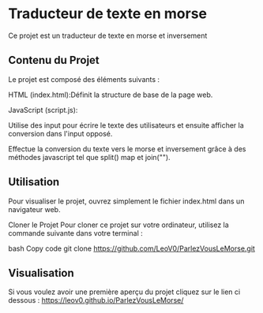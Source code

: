 
# Traducteur de texte en morse
Ce projet est un traducteur de texte en morse et inversement 

## Contenu du Projet
Le projet est composé des éléments suivants :

HTML (index.html):Définit la structure de base de la page web.

JavaScript (script.js):

Utilise des input pour écrire le texte des utilisateurs et ensuite afficher la conversion dans l'input opposé. 

Effectue la conversion du texte vers le morse et inversement grâce à des méthodes javascript tel que split() map et join("").

## Utilisation
Pour visualiser le projet, ouvrez simplement le fichier index.html dans un navigateur web.

Cloner le Projet
Pour cloner ce projet sur votre ordinateur, utilisez la commande suivante dans votre terminal :

bash
Copy code
git clone https://github.com/LeoV0/ParlezVousLeMorse.git

## Visualisation
Si vous voulez avoir une première aperçu du projet cliquez sur le lien ci dessous :
https://leov0.github.io/ParlezVousLeMorse/
